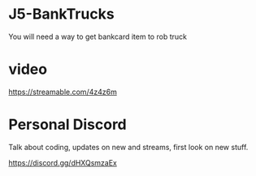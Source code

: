 # J5-BankTrucks

You will need a way to get bankcard item to rob truck

# video
https://streamable.com/4z4z6m


# Personal Discord

Talk about coding, updates on new and streams, first look on new stuff.

https://discord.gg/dHXQsmzaEx
